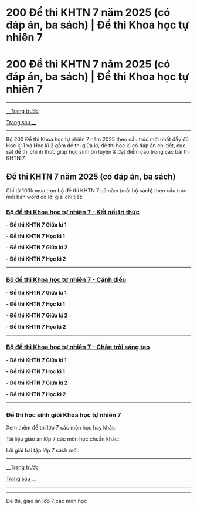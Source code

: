 # 200 Đề thi KHTN 7 năm 2025 (có đáp án, ba sách) | Đề thi Khoa học tự nhiên 7

# 200 Đề thi KHTN 7 năm 2025 (có đáp án, ba sách) | Đề thi Khoa học tự nhiên 7

* * *

[__Trang trước](https://vietjack.com/de-kiem-tra-lop-7/index.jsp)

[Trang sau __](https://vietjack.com/de-kiem-tra-lop-7/de-thi-giua-ki-1-khoa-hoc-tu-nhien-lop-7-ket-noi.jsp)

* * *

Bộ 200 Đề thi Khoa học tự nhiên 7 năm 2025 theo cấu trúc mới nhất đầy đủ Học kì 1 và Học kì 2 gồm đề thi giữa kì, đề thi học kì có đáp án chi tiết, cực sát đề thi chính thức giúp học sinh ôn luyện & đạt điểm cao trong các bài thi KHTN 7.

## Đề thi KHTN 7 năm 2025 (có đáp án, ba sách)

Chỉ từ 100k mua trọn bộ đề thi KHTN 7 cả năm (mỗi bộ sách) theo cấu trúc mới bản word có lời giải chi tiết:

### [**Bộ đề thi Khoa học tự nhiên 7 - Kết nối tri thức**](https://vietjack.com/de-kiem-tra-lop-7/bo-de-thi-khoa-hoc-tu-nhien-lop-7-ket-noi-tri-thuc.jsp)

**\- Đề thi KHTN 7 Giữa kì 1**

**\- Đề thi KHTN 7 Học kì 1**

**\- Đề thi KHTN 7 Giữa kì 2**

**\- Đề thi KHTN 7 Học kì 2**

* * *

### [**Bộ đề thi Khoa học tự nhiên 7 - Cánh diều**](https://vietjack.com/de-kiem-tra-lop-7/bo-de-thi-khoa-hoc-tu-nhien-lop-7-canh-dieu.jsp)

**\- Đề thi KHTN 7 Giữa kì 1**

**\- Đề thi KHTN 7 Học kì 1**

**\- Đề thi KHTN 7 Giữa kì 2**

**\- Đề thi KHTN 7 Học kì 2**

* * *

### [**Bộ đề thi Khoa học tự nhiên 7 - Chân trời sáng tạo**](https://vietjack.com/de-kiem-tra-lop-7/bo-de-thi-khoa-hoc-tu-nhien-lop-7-chan-troi-sang-tao.jsp)

**\- Đề thi KHTN 7 Giữa kì 1**

**\- Đề thi KHTN 7 Học kì 1**

**\- Đề thi KHTN 7 Giữa kì 2**

**\- Đề thi KHTN 7 Học kì 2**

* * *

### **Đề thi học sinh giỏi Khoa học tự nhiên 7**

Xem thêm đề thi lớp 7 các môn học hay khác:

Tài liệu giáo án lớp 7 các môn học chuẩn khác:

Lời giải bài tập lớp 7 sách mới:

* * *

[__Trang trước](https://vietjack.com/de-kiem-tra-lop-7/index.jsp)

[Trang sau __](https://vietjack.com/de-kiem-tra-lop-7/de-thi-giua-ki-1-khoa-hoc-tu-nhien-lop-7-ket-noi.jsp)

* * *

* * *

Đề thi, giáo án lớp 7 các môn học
